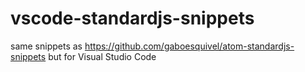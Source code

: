 # vscode-standardjs-snippets
same snippets as https://github.com/gaboesquivel/atom-standardjs-snippets but for Visual Studio Code
